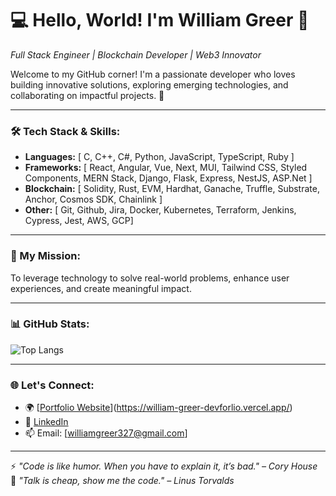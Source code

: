# 💻 Hello, World! I'm William Greer 👋  
*Full Stack Engineer | Blockchain Developer | Web3 Innovator*

Welcome to my GitHub corner! I'm a passionate developer who loves building innovative solutions, exploring emerging technologies, and collaborating on impactful projects. 🚀  

---

### 🛠️ Tech Stack & Skills:
- **Languages:** [ C, C++, C#, Python, JavaScript, TypeScript, Ruby ]
- **Frameworks:** [ React, Angular, Vue, Next, MUI, Tailwind CSS, Styled Components, MERN Stack, Django, Flask, Express, NestJS, ASP.Net ]
- **Blockchain:** [ Solidity, Rust, EVM, Hardhat, Ganache, Truffle, Substrate, Anchor, Cosmos SDK, Chainlink ]  
- **Other:** [ Git, Github, Jira, Docker, Kubernetes, Terraform, Jenkins, Cypress, Jest, AWS, GCP]  

---

### 🎯 My Mission:
To leverage technology to solve real-world problems, enhance user experiences, and create meaningful impact.

---

### 📊 GitHub Stats:
![Top Langs](https://github-readme-stats.vercel.app/api/top-langs/?username=0x4k-helios&layout=compact&theme=radical)

---

### 🌐 Let's Connect:
- 🌍 [[Portfolio Website](#)](https://william-greer-devforlio.vercel.app/)  
- 💼 [LinkedIn](https://www.linkedin.com/in/william-greer-chase)  
- 📫 Email: [williamgreer327@gmail.com]

---

⚡ *"Code is like humor. When you have to explain it, it’s bad." – Cory House*
🎯 *"Talk is cheap, show me the code." – Linus Torvalds*
